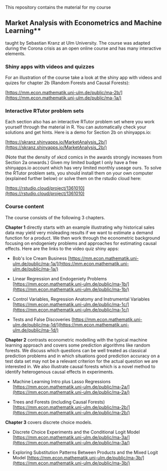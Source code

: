 This repository contains the material for my course

## Market Analysis with Econometrics and Machine Learning**

taught by Sebastian Kranz at Ulm University. The course was adapted during the Corona crisis as an open online course and has many interactive elements.

### Shiny apps with videos and quizzes

For an illustration of the course take a look at the shiny app with videos and quizes for chapter 2b (Random Forests and Causal Forests):

[https://mm.econ.mathematik.uni-ulm.de/public/ma-2b/](https://mm.econ.mathematik.uni-ulm.de/public/ma-1a/)

### Interactive RTutor problem sets

Each section also has an interactive RTutor problem set where you work yourself through the material in R. You can automatically check your solutions and get hints. Here is a demo for Section 2b on shinyapps.io:

[https://skranz.shinyapps.io/MarketAnalysis_2b/](https://skranz.shinyapps.io/MarketAnalysis_2b/)

(Note that the density of xkcd comics in the awards strongly increases from Section 2a onwards.) Given my limited budget I only have a free shinyapps.io account which has very limited monthly useage ours. To solve the RTutor problem sets, you should install them on your own computer (explained further below) or solve them on the rstudio cloud here:

[https://rstudio.cloud/project/1361010](https://rstudio.cloud/project/1361010)

### Course content

The course consists of the following 3 chapters.

**Chapter 1** directly starts with an example illustrating why historical sales data may yield very misleading results if we want to estimate a demand function for a product. We then work through the econometric background focusing on endogeniety problems and approaches for estimating causal effects. Here are the links to the video quiz shiny apps:

  - Bob's Ice Cream Business [https://mm.econ.mathematik.uni-ulm.de/public/ma-1a/](https://mm.econ.mathematik.uni-ulm.de/public/ma-1a/)

  - Linear Regression and Endogeniety Problems [https://mm.econ.mathematik.uni-ulm.de/public/ma-1b/](https://mm.econ.mathematik.uni-ulm.de/public/ma-1b/)

  - Control Variables, Regression Anatomy and Instrumental Variables [https://mm.econ.mathematik.uni-ulm.de/public/ma-1c/](https://mm.econ.mathematik.uni-ulm.de/public/ma-1c/)
  
  - Tests and False Discoveries [https://mm.econ.mathematik.uni-ulm.de/public/ma-1d/](https://mm.econ.mathematik.uni-ulm.de/public/ma-1d/)
  

**Chapter 2** contrasts econometric modelling with the typical machine learning approach and covers some prediction algorithms like random forests. We discuss which questions can be well treated as classical prediction problems and in which situations good prediction accuracy on a test data set may not be a relevant criterion for the actual question we are interested in. We also illustrate causal forests which is a novel method to identify heterogenous causal effects in experiments.

  - Machine Learning Intro plus Lasso Regressions [https://mm.econ.mathematik.uni-ulm.de/public/ma-2a/](https://mm.econ.mathematik.uni-ulm.de/public/ma-2a/)

  - Trees and Forests (including Causal Forests) [https://mm.econ.mathematik.uni-ulm.de/public/ma-2b/](https://mm.econ.mathematik.uni-ulm.de/public/ma-2b/)


**Chapter 3** covers discrete choice models.

  - Discrete Choice Experiments and the Conditional Logit Model [https://mm.econ.mathematik.uni-ulm.de/public/ma-3a/](https://mm.econ.mathematik.uni-ulm.de/public/ma-3a/)

  - Exploring Substitution Patterns Between Products and the Mixed Logit Model [https://mm.econ.mathematik.uni-ulm.de/public/ma-3b/](https://mm.econ.mathematik.uni-ulm.de/public/ma-3b/)
